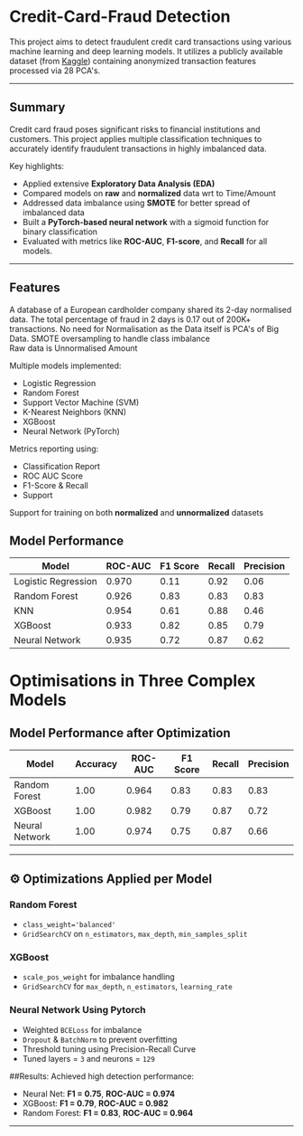 # Credit-Card-Fraud Detection

This project aims to detect fraudulent credit card transactions using various machine learning and deep learning models. It utilizes a publicly available dataset (from [Kaggle](https://www.kaggle.com/code/gpreda/credit-card-fraud-detection-predictive-models)) containing anonymized transaction features processed via 28 PCA's.

---

## Summary

Credit card fraud poses significant risks to financial institutions and customers. 
This project applies multiple classification techniques to accurately identify fraudulent transactions in highly imbalanced data.

Key highlights:
- Applied extensive **Exploratory Data Analysis (EDA)**
- Compared models on **raw** and **normalized** data wrt to Time/Amount
- Addressed data imbalance using **SMOTE** for better spread of imbalanced data
- Built a **PyTorch-based neural network** with a sigmoid function for binary classification
- Evaluated with metrics like **ROC-AUC**, **F1-score**, and **Recall** for all models.

---

##  Features
A database of a European cardholder company shared its 2-day normalised data.
The total percentage of fraud in 2 days is 0.17 out of 200K+ transactions.
No need for Normalisation as the Data itself is PCA's of Big Data.
 SMOTE oversampling to handle class imbalance  
 Raw data is Unnormalised Amount
 
 Multiple models implemented:
- Logistic Regression
- Random Forest
- Support Vector Machine (SVM)
- K-Nearest Neighbors (KNN)
- XGBoost
- Neural Network (PyTorch)

Metrics reporting using:
- Classification Report
- ROC AUC Score
- F1-Score & Recall
- Support

 Support for training on both **normalized** and **unnormalized** datasets  


##  Model Performance 


| Model               | ROC-AUC | F1 Score | Recall | Precision |
|--------------------|---------|----------|--------|-----------|
| Logistic Regression| 0.970   | 0.11     | 0.92   | 0.06      |
| Random Forest      | 0.926  | 0.83     | 0.83   | 0.83      |
| KNN                | 0.954   | 0.61     | 0.88   | 0.46      |
| XGBoost            | 0.933   | 0.82     | 0.85   | 0.79      |
| Neural Network     | 0.935 | 0.72     | 0.87   | 0.62      |

# Optimisations in Three Complex Models

##  Model Performance after Optimization

| Model               | Accuracy | ROC-AUC | F1 Score | Recall | Precision |
|--------------------|----------|---------|----------|--------|-----------|
| Random Forest      | 1.00     | 0.964   | 0.83     | 0.83   | 0.83      |
| XGBoost            | 1.00     | 0.982   | 0.79     | 0.87   | 0.72      |
| Neural Network     | 1.00     | 0.974   | 0.75     | 0.87   | 0.66     |

---

## ⚙️ Optimizations Applied per Model


###  Random Forest
-  `class_weight='balanced'`
-  `GridSearchCV` on `n_estimators`, `max_depth`, `min_samples_split`

###  XGBoost

- `scale_pos_weight` for imbalance handling
- `GridSearchCV` for `max_depth`, `n_estimators`, `learning_rate`

###  Neural Network Using Pytorch
-  Weighted `BCELoss` for imbalance
-  `Dropout` & `BatchNorm` to prevent overfitting
-  Threshold tuning using Precision-Recall Curve
-  Tuned layers = `3` and neurons = `129`

##Results:
Achieved high detection performance:
  - Neural Net: **F1 = 0.75**, **ROC-AUC = 0.974**
  -  XGBoost: **F1 = 0.79**, **ROC-AUC = 0.982**
  -  Random Forest: **F1 = 0.83**, **ROC-AUC = 0.964**
---

